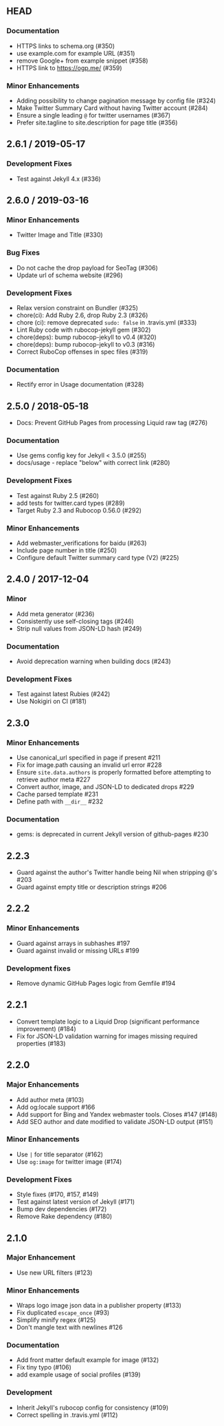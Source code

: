 ## HEAD

### Documentation

  * HTTPS links to schema.org (#350)
  * use example.com for example URL (#351)
  * remove Google+ from example snippet (#358)
  * HTTPS link to https://ogp.me/ (#359)

### Minor Enhancements

  * Adding possibility to change pagination message by config file (#324)
  * Make Twitter Summary Card without having Twitter account (#284)
  * Ensure a single leading `@` for twitter usernames (#367)
  * Prefer site.tagline to site.description for page title (#356)

## 2.6.1 / 2019-05-17

### Development Fixes

  * Test against Jekyll 4.x (#336)

## 2.6.0 / 2019-03-16

### Minor Enhancements

  * Twitter Image and Title (#330)

### Bug Fixes

  * Do not cache the drop payload for SeoTag (#306)
  * Update url of schema website (#296)

### Development Fixes

  * Relax version constraint on Bundler (#325)
  * chore(ci): Add Ruby 2.6, drop Ruby 2.3 (#326)
  * chore (ci): remove deprecated `sudo: false` in .travis.yml (#333)
  * Lint Ruby code with rubocop-jekyll gem (#302)
  * chore(deps): bump rubocop-jekyll to v0.4 (#320)
  * chore(deps): bump rubocop-jekyll to v0.3 (#316)
  * Correct RuboCop offenses in spec files (#319)

### Documentation

  * Rectify error in Usage documentation (#328)

## 2.5.0 / 2018-05-18

  * Docs: Prevent GitHub Pages from processing Liquid raw tag (#276)

### Documentation

  * Use gems config key for Jekyll &lt; 3.5.0 (#255)
  * docs/usage - replace &#34;below&#34; with correct link (#280)

### Development Fixes

  * Test against Ruby 2.5 (#260)
  * add tests for twitter.card types (#289)
  * Target Ruby 2.3 and Rubocop 0.56.0 (#292)

### Minor Enhancements

  * Add webmaster_verifications for baidu (#263)
  * Include page number in title (#250)
  * Configure default Twitter summary card type (V2) (#225)

## 2.4.0 / 2017-12-04

### Minor

  * Add meta generator (#236)
  * Consistently use self-closing tags (#246)
  * Strip null values from JSON-LD hash (#249)

### Documentation

  * Avoid deprecation warning when building docs (#243)

### Development Fixes

  * Test against latest Rubies (#242)
  * Use Nokigiri on CI (#181)

## 2.3.0

### Minor Enhancements

  * Use canonical_url specified in page if present #211
  * Fix for image.path causing an invalid url error #228
  * Ensure `site.data.authors` is properly formatted before attempting to retrieve author meta #227
  * Convert author, image, and JSON-LD to dedicated drops #229
  * Cache parsed template #231
  * Define path with `__dir__` #232

### Documentation

  * gems: is deprecated in current Jekyll version of github-pages #230

## 2.2.3

  * Guard against the author's Twitter handle being Nil when stripping @'s #203
  * Guard against empty title or description strings #206

## 2.2.2

### Minor Enhancements

  * Guard against arrays in subhashes #197
  * Guard against invalid or missing URLs #199

### Development fixes

  * Remove dynamic GitHub Pages logic from Gemfile #194

## 2.2.1

  * Convert template logic to a Liquid Drop (significant performance improvement) (#184)
  * Fix for JSON-LD validation warning for images missing required properties (#183)

## 2.2.0

### Major Enhancements

  * Add author meta (#103)
  * Add og:locale support #166
  * Add support for Bing and Yandex webmaster tools. Closes #147 (#148)
  * Add SEO author and date modified to validate JSON-LD output (#151)

### Minor Enhancements

  * Use `|` for title separator (#162)
  * Use `og:image` for twitter image (#174)

### Development Fixes

  * Style fixes (#170, #157, #149)
  * Test against latest version of Jekyll (#171)
  * Bump dev dependencies (#172)
  * Remove Rake dependency (#180)

## 2.1.0

### Major Enhancement

  * Use new URL filters (#123)

### Minor Enhancements

  * Wraps logo image json data in a publisher property (#133)
  * Fix duplicated `escape_once` (#93)
  * Simplify minify regex (#125)
  * Don't mangle text with newlines #126

### Documentation

  * Add front matter default example for image (#132)
  * Fix tiny typo (#106)
  * add example usage of social profiles (#139)

### Development

  * Inherit Jekyll's rubocop config for consistency (#109)
  * Correct spelling in .travis.yml (#112)
